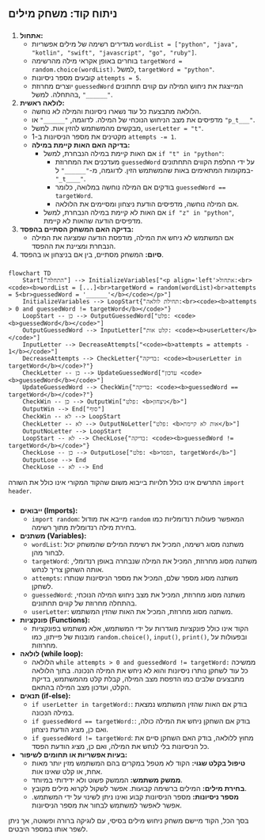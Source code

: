 ## ניתוח קוד: משחק מילים

### <algorithm>
1.  **אתחול:**
    *   מגדירים רשימה של מילים אפשריות `wordList = ["python", "java", "kotlin", "swift", "javascript", "go", "ruby"]`.
    *   בוחרים באופן אקראי מילה מהרשימה `targetWord = random.choice(wordList)`. למשל, `targetWord = "python"`.
    *   קובעים מספר ניסיונות `attempts = 5`.
    *   יוצרים מחרוזת `guessedWord` המייצגת את ניחוש המילה עם קווים תחתונים בהתחלה. למשל, `"______"`.
2.  **לולאה ראשית:**
    *   הלולאה מתבצעת כל עוד נשארו ניסיונות והמילה לא נוחשה.
    *   מדפיסים את מצב הניחוש הנוכחי של המילה. לדוגמה, `"______"` או `"p_t___"`.
    *   מבקשים מהמשתמש להזין אות. למשל, `userLetter = "t"`.
    *   מקטינים את מספר הניסיונות ב-1 `attempts -= 1`.
    *   **בדיקה האם האות קיימת במילה:**
        *   אם האות קיימת במילה הנבחרת, למשל `if "t" in "python"`:
            *   מעדכנים את המחרוזת `guessedWord` על ידי החלפת הקווים התחתונים במקומות המתאימים באות שהמשתמש הזין. לדוגמה, מ-`"______"` ל-`"_t____"`.
            *   בודקים אם המילה נוחשה במלואה, כלומר `guessedWord == targetWord`.
            *   אם המילה נוחשה, מדפיסים הודעת ניצחון ומסיימים את הלולאה.
        *   אם האות לא קיימת במילה הנבחרת, למשל `if "z" in "python"`, מדפיסים הודעה שהאות לא קיימת.
3.  **בדיקה האם המשחק הסתיים בהפסד:**
    *   אם המשתמש לא ניחש את המילה, מודפסת הודעה שמציגה את המילה הנבחרת ומציינת את ההפסד.
4.  **סיום:** המשחק מסתיים, בין אם בניצחון או בהפסד.

### <mermaid>
```mermaid
flowchart TD
    Start["התחלה"] --> InitializeVariables["<p align='left'>אתחול:<br><code><b>wordList = [...]<br>targetWord = random(wordList)<br>attempts = 5<br>guessedWord = '______'</b></code></p>"]
    InitializeVariables --> LoopStart{"תחילת לולאה:<br><code><b>attempts > 0 and guessedWord != targetWord</b></code>"}
    LoopStart -- כן --> OutputGuessedWord["פלט: <code><b>guessedWord</b></code>"]
    OutputGuessedWord --> InputLetter["קלט אות: <code><b>userLetter</b></code>"]
    InputLetter --> DecreaseAttempts["<code><b>attempts = attempts - 1</b></code>"]
    DecreaseAttempts --> CheckLetter{"בדיקה: <code><b>userLetter in targetWord</b></code>?"}
    CheckLetter -- כן --> UpdateGuessedWord["עדכון <code><b>guessedWord</b></code>"]
    UpdateGuessedWord --> CheckWin{"בדיקה: <code><b>guessedWord == targetWord</b></code>?"}
    CheckWin -- כן --> OutputWin["פלט: <b>ניצחון</b>"]
    OutputWin --> End["סוף"]
    CheckWin -- לא --> LoopStart
    CheckLetter -- לא --> OutputNoLetter["פלט: <b>אות לא קיימת</b>"]
    OutputNoLetter --> LoopStart
    LoopStart -- לא --> CheckLose{"בדיקה: <code><b>guessedWord != targetWord</b></code>"}
    CheckLose -- כן --> OutputLose["פלט: <b>הפסד, targetWord</b>"]
    OutputLose --> End
    CheckLose -- לא --> End
```

התרשים אינו כולל תלויות בייבוא משום שהקוד המקורי אינו כולל את השורה `import header`.

### <explanation>

*   **ייבואים (Imports):**
    *   `import random`: מייבא את מודול `random` המאפשר פעולות רנדומליות כמו בחירת מילה רנדומלית מתוך רשימה.
*   **משתנים (Variables):**
    *   `wordList`: משתנה מסוג רשימה, המכיל את רשימת המילים שהמשחק יכול לבחור מהן.
    *   `targetWord`: משתנה מסוג מחרוזת, המכיל את המילה שנבחרה באופן רנדומלי, אותה השחקן צריך לנחש.
    *   `attempts`: משתנה מסוג מספר שלם, המכיל את מספר הניסיונות שנותרו לשחקן.
    *   `guessedWord`: משתנה מסוג מחרוזת, המכיל את מצב ניחוש המילה הנוכחי, בהתחלה מחרוזת של קווים תחתונים.
    *   `userLetter`: משתנה מסוג מחרוזת, המכיל את האות שהזין המשתמש.
*   **פונקציות (Functions):**
    *   הקוד אינו כולל פונקציות מוגדרות על ידי המשתמש, אלא משתמש בפונקציות מובנות של פייתון, כמו `random.choice()`, `input()`, `print()`, ובפעולות על מחרוזות.
*   **לולאה (while loop):**
    *   הלולאה `while attempts > 0 and guessedWord != targetWord:` ממשיכה כל עוד לשחקן נותרו ניסיונות והוא לא ניחש את המילה הנכונה. בתוך הלולאה מתבצעים שלבים כמו הדפסת מצב המילה, קבלת קלט מהמשתמש, בדיקת הקלט, ועדכון מצב המילה בהתאם.
*   **תנאים (if-else):**
    *   `if userLetter in targetWord:`: בודק אם האות שהזין המשתמש נמצאת במילה הנכונה.
    *   `if guessedWord == targetWord:`: בודק אם השחקן ניחש את המילה כולה, ואם כן, מציג הודעת ניצחון.
    *   `if guessedWord != targetWord`: מחוץ ללולאה, בודק האם השחקן סיים את כל הניסיונות בלי לנחש את המילה, ואם כן, מציג הודעת הפסד.
*   **בעיות אפשריות או תחומים לשיפור:**
    *   **טיפול בקלט שגוי:** הקוד לא מטפל במקרים בהם המשתמש מזין יותר מאות אחת, או קלט שאינו אות.
    *   **ממשק משתמש:** הממשק פשוט ולא ידידותי במיוחד.
    *   **בחירת מילים:** המילים ברשימה קבועות. אפשר לשקול לקרוא מילים מקובץ.
    *   **מספר ניסיונות:** מספר הניסיונות קבוע ואינו ניתן לשינוי על ידי המשתמש. אפשר לאפשר למשתמש לבחור את מספר הניסיונות.

בסך הכל, הקוד מיישם משחק ניחוש מילים בסיסי, עם לוגיקה ברורה ופשוטה, אך ניתן לשפר אותו במספר היבטים.